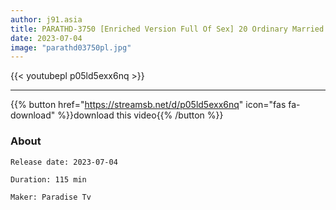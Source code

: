 ```yaml
---
author: j91.asia
title: PARATHD-3750 [Enriched Version Full Of Sex] 20 Ordinary Married Couples Real Hidden Cameras Of Their Nighttime Activities (2)
date: 2023-07-04
image: "parathd03750pl.jpg"
---
```



{{< youtubepl p05ld5exx6nq >}}
___

{{% button href="https://streamsb.net/d/p05ld5exx6nq" icon="fas fa-download" %}}download this video{{% /button %}}
### About

`Release date: 2023-07-04`

`Duration: 115 min`

`Maker:	Paradise Tv`